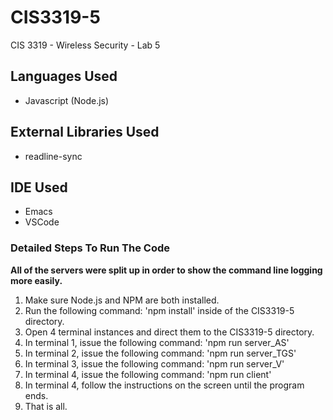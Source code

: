 # CIS3319-5
CIS 3319 - Wireless Security - Lab 5

## Languages Used
- Javascript (Node.js)

## External Libraries Used
- readline-sync

## IDE Used
- Emacs
- VSCode

### Detailed Steps To Run The Code
**All of the servers were split up in order to show the command line logging more easily.**

1. Make sure Node.js and NPM are both installed.
2. Run the following command: 'npm install' inside of the CIS3319-5 directory.
3. Open 4 terminal instances and direct them to the CIS3319-5 directory.
4. In terminal 1, issue the following command: 'npm run server_AS'
5. In terminal 2, issue the following command: 'npm run server_TGS'
6. In terminal 3, issue the following command: 'npm run server_V'
7. In terminal 4, issue the following command: 'npm run client'
8. In terminal 4, follow the instructions on the screen until the program ends.
9. That is all.